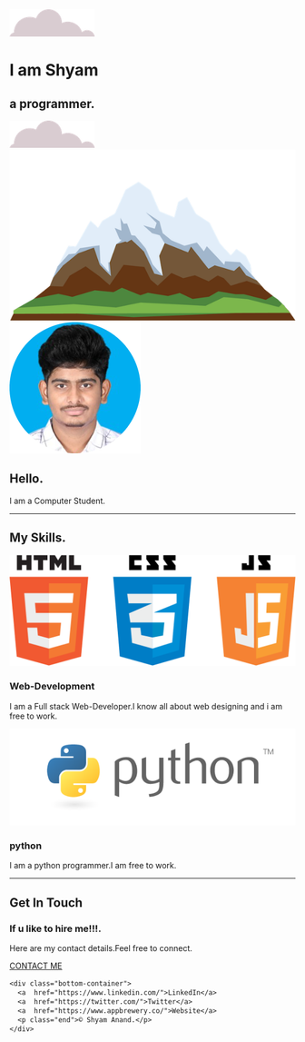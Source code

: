 <!DOCTYPE html>
<html lang="en" dir="ltr">
  <head>
    <meta charset="utf-8">
    <title>Shyam Anand </title>
    <link rel="stylesheet" href="css/styles.css">
    <link rel="icon" href="favicon.ico">
    <link rel="preconnect" href="https://fonts.googleapis.com">
<link rel="preconnect" href="https://fonts.gstatic.com" crossorigin>
<link href="https://fonts.googleapis.com/css2?family=Merriweather&family=Montserrat&family=Sacramento&display=swap" rel="stylesheet">
  </head>
  <body>
    <div class="top-container">
      <img class="top-cloud" src="images/cloud.png" alt="cloud-img">
      <h1>I am Shyam</h1>
      <h2 class="pro">a programmer.</h2>
      <img class="bottom-cloud" src="images/cloud.png" alt="cloud-png">
      <img src="images/mountain.png" alt="mountain-img">
    </div>
    <div class="middle-container">
      <div class="profile">
        <img  class="imgone"src="images\40731094-shyambaskar1@gmail.com-modified.png" alt="Shyam's profile photo">
        <h2>Hello.</h2>
        <p>I am a Computer Student.</p>
      </div>
      <hr>
      <div class="skills">
        <h2>My Skills.</h2>
        <div class="skill-row">
          <img class="skillone" src="images\html5-logo-31816.png" alt="image not found">
          <h3>Web-Development</h3>
          <p >I am a Full stack Web-Developer.I know all about web designing and i am free to work.</p>
        </div>
        <div class="skill-row">
          <img class="skilltwo" src="images\python-logo-png-png-format-flattened-601.png" alt="">
          <h3>python</h3>
          <p >I am a python programmer.I am free to work.</p>
        </div>
      </div>
      <hr
      <div class="contact-me">
        <h2>Get In Touch</h2>
        <h3>If u like to hire me!!!.</h3>
        <p>Here are my contact details.Feel free to connect.</p>
        <a class="btn" href="mailto:anandsshyam@email.com">CONTACT ME</a>
      </div>
    </div>


    <div class="bottom-container">
      <a  href="https://www.linkedin.com/">LinkedIn</a>
      <a  href="https://twitter.com/">Twitter</a>
      <a  href="https://www.appbrewery.co/">Website</a>
      <p class="end">© Shyam Anand.</p>
    </div>


  </body>
</html>
